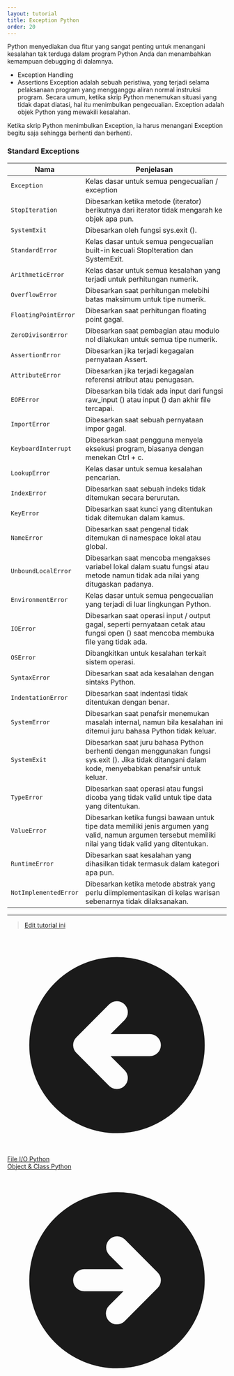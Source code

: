 ```yaml
---
layout: tutorial
title: Exception Python
order: 20
---
```


Python menyediakan dua fitur yang sangat penting untuk menangani kesalahan tak terduga dalam program Python Anda dan menambahkan kemampuan debugging di dalamnya.

- Exception Handling
- Assertions
  Exception adalah sebuah peristiwa, yang terjadi selama pelaksanaan program yang mengganggu aliran normal instruksi program. Secara umum, ketika skrip Python menemukan situasi yang tidak dapat diatasi, hal itu menimbulkan pengecualian. Exception adalah objek Python yang mewakili kesalahan.

Ketika skrip Python menimbulkan Exception, ia harus menangani Exception begitu saja sehingga berhenti dan berhenti.

### Standard Exceptions

| Nama                  | Penjelasan                                                                                                                                                 |
| --------------------- | ---------------------------------------------------------------------------------------------------------------------------------------------------------- |
| `Exception`           | Kelas dasar untuk semua pengecualian / exception                                                                                                           |
| `StopIteration `      | Dibesarkan ketika metode (iterator) berikutnya dari iterator tidak mengarah ke objek apa pun.                                                              |
| `SystemExit `         | Dibesarkan oleh fungsi sys.exit ().                                                                                                                        |
| `StandardError `      | Kelas dasar untuk semua pengecualian built-in kecuali StopIteration dan SystemExit.                                                                        |
| `ArithmeticError `    | Kelas dasar untuk semua kesalahan yang terjadi untuk perhitungan numerik.                                                                                  |
| `OverflowError `      | Dibesarkan saat perhitungan melebihi batas maksimum untuk tipe numerik.                                                                                    |
| `FloatingPointError`  | Dibesarkan saat perhitungan floating point gagal.                                                                                                          |
| `ZeroDivisonError `   | Dibesarkan saat pembagian atau modulo nol dilakukan untuk semua tipe numerik.                                                                              |
| `AssertionError`      | Dibesarkan jika terjadi kegagalan pernyataan Assert.                                                                                                       |
| `AttributeError`      | Dibesarkan jika terjadi kegagalan referensi atribut atau penugasan.                                                                                        |
| `EOFError`            | Dibesarkan bila tidak ada input dari fungsi raw_input () atau input () dan akhir file tercapai.                                                            |
| `ImportError `        | Dibesarkan saat sebuah pernyataan impor gagal.                                                                                                             |
| `KeyboardInterrupt `  | Dibesarkan saat pengguna menyela eksekusi program, biasanya dengan menekan Ctrl + c.                                                                       |
| `LookupError`         | Kelas dasar untuk semua kesalahan pencarian.                                                                                                               |
| `IndexError `         | Dibesarkan saat sebuah indeks tidak ditemukan secara berurutan.                                                                                            |
| `KeyError `           | Dibesarkan saat kunci yang ditentukan tidak ditemukan dalam kamus.                                                                                         |
| `NameError`           | Dibesarkan saat pengenal tidak ditemukan di namespace lokal atau global.                                                                                   |
| `UnboundLocalError`   | Dibesarkan saat mencoba mengakses variabel lokal dalam suatu fungsi atau metode namun tidak ada nilai yang ditugaskan padanya.                             |
| `EnvironmentError`    | Kelas dasar untuk semua pengecualian yang terjadi di luar lingkungan Python.                                                                               |
| `IOError`             | Dibesarkan saat operasi input / output gagal, seperti pernyataan cetak atau fungsi open () saat mencoba membuka file yang tidak ada.                       |
| `OSError`             | Dibangkitkan untuk kesalahan terkait sistem operasi.                                                                                                       |
| `SyntaxError`         | Dibesarkan saat ada kesalahan dengan sintaks Python.                                                                                                       |
| `IndentationError`    | Dibesarkan saat indentasi tidak ditentukan dengan benar.                                                                                                   |
| `SystemError`         | Dibesarkan saat penafsir menemukan masalah internal, namun bila kesalahan ini ditemui juru bahasa Python tidak keluar.                                     |
| `SystemExit `         | Dibesarkan saat juru bahasa Python berhenti dengan menggunakan fungsi sys.exit (). Jika tidak ditangani dalam kode, menyebabkan penafsir untuk keluar.     |
| `TypeError`           | Dibesarkan saat operasi atau fungsi dicoba yang tidak valid untuk tipe data yang ditentukan.                                                               |
| `ValueError`          | Dibesarkan ketika fungsi bawaan untuk tipe data memiliki jenis argumen yang valid, namun argumen tersebut memiliki nilai yang tidak valid yang ditentukan. |
| `RuntimeError`        | Dibesarkan saat kesalahan yang dihasilkan tidak termasuk dalam kategori apa pun.                                                                           |
| `NotImplementedError` | Dibesarkan ketika metode abstrak yang perlu diimplementasikan di kelas warisan sebenarnya tidak dilaksanakan.                                              |

---

> [Edit tutorial ini](https://github.com/belajarpythoncom/belajarpython.com/blob/master/docs/tutorial/exception-python.md)

<div class="mt-8 inline justify-between gap-x-4 md:flex">
  <div class="flex justify-center mb-4 md:mb-0">
    <a href="/tutorial/file-io-python" class="text-primary-300 hover:text-primary-300 order-2 flex h-12 items-center rounded-full bg-blue-500 bg-opacity-20 px-8 text-base hover:no-underline md:order-1">
      <svg xmlns="http://www.w3.org/2000/svg" class="mr-1 h-5 w-5" viewBox="0 0 20 20" fill="currentColor">
        <path fill-rule="evenodd" d="M10 18a8 8 0 100-16 8 8 0 000 16zm.707-10.293a1 1 0 00-1.414-1.414l-3 3a1 1 0 000 1.414l3 3a1 1 0 001.414-1.414L9.414 11H13a1 1 0 100-2H9.414l1.293-1.293z" clip-rule="evenodd" />
      </svg>
      <span class="-mt-0.5">File I/O Python</span>
    </a>
  </div>
  <div class="order-1 flex justify-center">
    <a href="/tutorial/object-class-python" class="order-1 flex h-12 items-center rounded-full bg-gradient-to-l from-yellow-500 to-yellow-400 px-8 text-base text-black shadow-xl hover:text-black hover:no-underline hover:shadow md:order-2">
      <span class="-mt-0.5">Object &amp; Class Python</span>
      <svg xmlns="http://www.w3.org/2000/svg" class="ml-1 h-5 w-5" viewBox="0 0 20 20" fill="currentColor">
        <path fill-rule="evenodd" d="M10 18a8 8 0 100-16 8 8 0 000 16zm3.707-8.707l-3-3a1 1 0 00-1.414 1.414L10.586 9H7a1 1 0 100 2h3.586l-1.293 1.293a1 1 0 101.414 1.414l3-3a1 1 0 000-1.414z" clip-rule="evenodd" />
      </svg>
    </a>
  </div>
</div>
